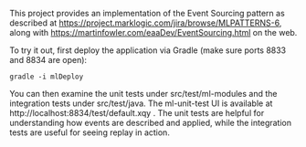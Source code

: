 This project provides an implementation of the Event Sourcing pattern as described at https://project.marklogic.com/jira/browse/MLPATTERNS-6, 
along with https://martinfowler.com/eaaDev/EventSourcing.html on the web.

To try it out, first deploy the application via Gradle (make sure ports 8833 and 8834 are open):

    gradle -i mlDeploy
    
You can then examine the unit tests under src/test/ml-modules and the integration tests under src/test/java. The
ml-unit-test UI is available at http://localhost:8834/test/default.xqy . The unit tests are helpful for understanding
how events are described and applied, while the integration tests are useful for seeing replay in action.
